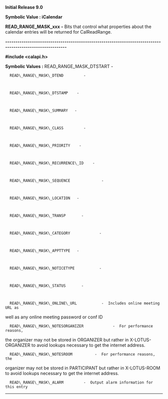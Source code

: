 




<!--
 /\* Font Definitions \*/
 @font-face
 {font-family:Helv;
 panose-1:2 11 6 4 2 2 2 3 2 4;}
@font-face
 {font-family:"Cambria Math";
 panose-1:2 4 5 3 5 4 6 3 2 4;}
 /\* Style Definitions \*/
 p.MsoNormal, li.MsoNormal, div.MsoNormal
 {margin-top:0cm;
 margin-right:0cm;
 margin-bottom:8.0pt;
 margin-left:0cm;
 line-height:107%;
 font-size:11.0pt;
 font-family:"Calibri",sans-serif;}
.MsoChpDefault
 {font-size:11.0pt;}
.MsoPapDefault
 {margin-bottom:8.0pt;
 line-height:107%;}
 /\* Page Definitions \*/
 @page WordSection1
 {size:612.0pt 792.0pt;
 margin:72.0pt 72.0pt 72.0pt 72.0pt;}
div.WordSection1
 {page:WordSection1;}
-->




**Initial Release 9.0**



**Symbolic Value : iCalendar**



**READ\_RANGE\_MASK\_xxx** **-** Bits that
control what properties about the calendar entries will be returned for
CalReadRange.


**----------------------------------------------------------------------------------------------------------**



**#include <calapi.h>**


 **Symbolic Values :**      READ\_RANGE\_MASK\_DTSTART    -    

  

      READ\_RANGE\_MASK\_DTEND         -    

  

      READ\_RANGE\_MASK\_DTSTAMP    -    

  

      READ\_RANGE\_MASK\_SUMMARY   -    

  

      READ\_RANGE\_MASK\_CLASS         -    

  

      READ\_RANGE\_MASK\_PRIORITY    -    

  

      READ\_RANGE\_MASK\_RECURRENCE\_ID    -    

  

      READ\_RANGE\_MASK\_SEQUENCE              -    

  

      READ\_RANGE\_MASK\_LOCATION   -    

  

      READ\_RANGE\_MASK\_TRANSP       -    

  

      READ\_RANGE\_MASK\_CATEGORY             -    

  

      READ\_RANGE\_MASK\_APPTTYPE   -    

  

      READ\_RANGE\_MASK\_NOTICETYPE           -    

  

      READ\_RANGE\_MASK\_STATUS       -    

  

      READ\_RANGE\_MASK\_ONLINE\_URL           -  Includes online meeting URL as
well as any online meeting password or conf ID  

  

      READ\_RANGE\_MASK\_NOTESORGANIZER             -  For performance reasons,
the organizer may not be stored in ORGANIZER but rather in X-LOTUS-ORGANIZER to
avoid lookups necessary to get the internet address.  

  

      READ\_RANGE\_MASK\_NOTESROOM          -  For performance reasons, the
organizer may not be stored in PARTICIPANT but rather in X-LOTUS-ROOM to avoid
lookups necessary to get the internet address.  

  

      READ\_RANGE\_MASK\_ALARM         -  Output alarm information for this entry  

  




 




----------------------------------------------------------------------------------------------------------


 





